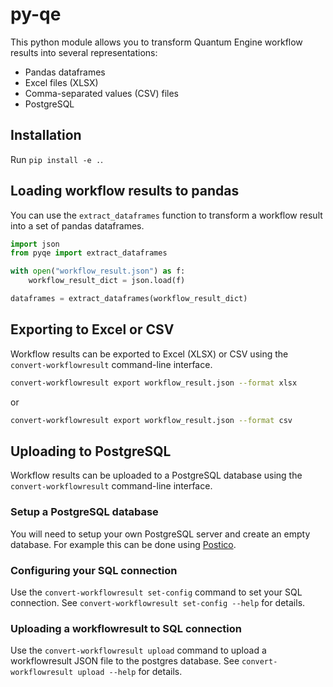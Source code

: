 # py-qe

This python module allows you to transform Quantum Engine workflow results into several representations:
* Pandas dataframes
* Excel files (XLSX)
* Comma-separated values (CSV) files
* PostgreSQL

## Installation

Run `pip install -e .`.

## Loading workflow results to pandas
You can use the `extract_dataframes` function to transform a workflow result into a set of pandas dataframes.

```python
import json
from pyqe import extract_dataframes

with open("workflow_result.json") as f:
    workflow_result_dict = json.load(f)

dataframes = extract_dataframes(workflow_result_dict)
```

## Exporting to Excel or CSV
Workflow results can be exported to Excel (XLSX) or CSV using the `convert-workflowresult` command-line interface.

```bash
convert-workflowresult export workflow_result.json --format xlsx
```
or
```bash
convert-workflowresult export workflow_result.json --format csv
```

## Uploading to PostgreSQL
Workflow results can be uploaded to a PostgreSQL database using the `convert-workflowresult` command-line interface.

### Setup a PostgreSQL database
You will need to setup your own PostgreSQL server and create an empty database.
For example this can be done using [Postico](https://eggerapps.at/postico/).

### Configuring your SQL connection
Use the `convert-workflowresult set-config` command to set your SQL connection.
See `convert-workflowresult set-config --help` for details.

### Uploading a workflowresult to SQL connection
Use the `convert-workflowresult upload` command to upload a workflowresult JSON file to the
postgres database.
See `convert-workflowresult upload --help` for details.
